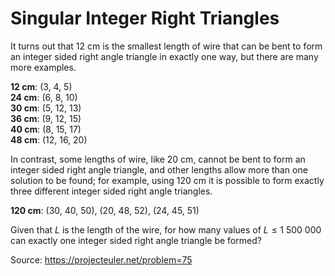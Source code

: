 # Singular Integer Right Triangles
It turns out that 12 cm is the smallest length of wire that can be bent to form an integer sided right angle triangle in exactly one way, but there are many more examples.

**12 cm**: (3, 4, 5)\
**24 cm**: (6, 8, 10)\
**30 cm**: (5, 12, 13)\
**36 cm**: (9, 12, 15)\
**40 cm**: (8, 15, 17)\
**48 cm**: (12, 16, 20)

In contrast, some lengths of wire, like 20 cm, cannot be bent to form an integer sided right angle triangle, and other lengths allow more than one solution to be found; for example, using 120 cm it is possible to form exactly three different integer sided right angle triangles.

**120 cm**: (30, 40, 50), (20, 48, 52), (24, 45, 51)

Given that $L$ is the length of the wire, for how many values of $L \le 1\ 500\ 000$ can exactly one integer sided right angle triangle be formed?

Source: https://projecteuler.net/problem=75
